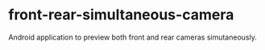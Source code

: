 # front-rear-simultaneous-camera
Android application to preview both front and rear cameras simutaneously.
